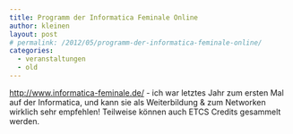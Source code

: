 ```yaml
---
title: Programm der Informatica Feminale Online
author: kleinen
layout: post
# permalink: /2012/05/programm-der-informatica-feminale-online/
categories:
  - veranstaltungen
  - old
---
```

<http://www.informatica-feminale.de/> - ich war letztes Jahr zum ersten Mal auf der Informatica, und kann sie als Weiterbildung & zum Networken wirklich sehr empfehlen! Teilweise können auch ETCS Credits gesammelt werden.

